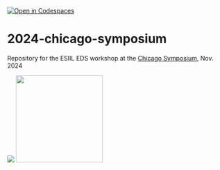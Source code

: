 [![Open in Codespaces](https://classroom.github.com/assets/launch-codespace-2972f46106e565e64193e422d61a12cf1da4916b45550586e14ef0a7c637dd04.svg)](https://classroom.github.com/open-in-codespaces?assignment_repo_id=17029266)
# 2024-chicago-symposium
Repository for the ESIIL EDS workshop at the [Chicago Symposium](https://chicagosymposium.org/), Nov. 2024

<img src="https://chicagosymposium.org/static/symposium/CSSlogo.png"> <img src="https://pbs.twimg.com/profile_images/1537109064093532160/mG03dW9G_400x400.jpg" width="200">

